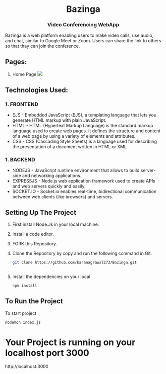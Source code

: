 <div align="center">
  <h1 >Bazinga</h1> 
  <h3>Video Conferencing WebApp</h3>
</div>

Bazinga is a web platform enabling users to make video calls, use audio, and chat, similar to Google Meet or Zoom.
Users can share the link to others so that thay can join the conference.

<h2>Pages:</h2>

  1. Home Page
    <image src="Screenshots/Home.jpg" />


<h2>Technologies Used:</h2>
<h3>1. FRONTEND</h3>

   * EJS - Embedded JavaScript (EJS), a templating language that lets you generate HTML markup with plain JavaScript.
   * HTML - HTML (Hypertext Markup Language) is the standard markup language used to create web pages. It defines the structure and content of a web page by using a variety of elements and attributes.
   * CSS - CSS (Cascading Style Sheets) is a language used for describing the presentation of a document written in HTML or XML

<h3>1. BACKEND</h3>

   * NODEJS - JavaScript runtime environment that allows to build server-side and networking applications.
   * EXPRESSJS - Node.js web application framework used to create APIs and web servers quickly and easily.
   * SOCKET.IO - Socket.io enables real-time, bidirectional communication between web clients (like browsers) and servers.


<h2>Setting Up The Project</h2>

1. First install Node.Js in your local machine.

2. Install a code editor.

3. FORK this Repository.

4. Clone the Repository by copy and run the following command in Git.

   ```bash
   git clone https://github.com/karanagrawal273/Bazinga.git
  
5. Install the dependencies on your local
   ```bash
   npm install


<h2>To Run the Project</h2>

To start project
```bash
nodemon index.js

```
<h1>Your Project is running on your localhost port 3000</h1>

http://localhost:3000
